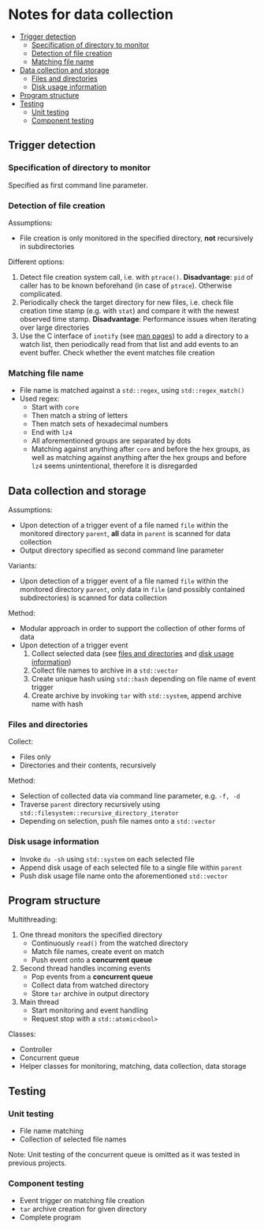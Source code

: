 # Notes for data collection


* [Trigger detection](#trigger-detection)
    * [Specification of directory to monitor](#specification-of-directory-to-monitor)
    * [Detection of file creation](#detection-of-file-creation)
    * [Matching file name](#matching-file-name)
* [Data collection and storage](#data-collection-and-storage)
    * [Files and directories](#files-and-directories)
    * [Disk usage information](#disk-usage-information)
* [Program structure](#program-structure)
* [Testing](#testing)
    * [Unit testing](#unit-testing)
    * [Component testing](#component-testing)


## Trigger detection

### Specification of directory to monitor

Specified as first command line parameter.

### Detection of file creation

Assumptions:

* File creation is only monitored in the specified directory,
**not** recursively in subdirectories

Different options:

1. Detect file creation system call, i.e. with `ptrace()`.
**Disadvantage**: `pid` of caller has to be known beforehand
(in case of `ptrace`).
Otherwise complicated.
2. Periodically check the target directory for new files, i.e. check file
creation time stamp (e.g. with `stat`) and compare it with the newest observed
time stamp.
**Disadvantage**: Performance issues when iterating over large directories
3. Use the C interface of `inotify`
(see [man pages](https://man7.org/linux/man-pages/man7/inotify.7.html "man7.org > linux > man-pages > inotify"))
to add a directory to a watch list, then periodically read from that list and
add events to an event buffer. Check whether the event matches file creation

### Matching file name

* File name is matched against a `std::regex`, using `std::regex_match()`
* Used regex:
    * Start with `core`
    * Then match a string of letters
    * Then match sets of hexadecimal numbers
    * End with `lz4`
    * All aforementioned groups are separated by dots
    * Matching against anything after `core` and before the hex groups,
    as well as matching against anything after the hex groups and before `lz4`
    seems unintentional, therefore it is disregarded


## Data collection and storage

Assumptions:

* Upon detection of a trigger event of a file named `file` within the monitored
directory `parent`, **all** data in `parent` is scanned for data collection
* Output directory specified as second command line parameter

Variants:

* Upon detection of a trigger event of a file named `file` within the monitored
directory `parent`, only data in `file` (and possibly contained subdirectories)
is scanned for data collection

Method:

* Modular approach in order to support the collection of other forms of data
* Upon detection of a trigger event
    1. Collect selected data
   (see [files and directories](#files-and-directories) and [disk usage information](#disk-usage-information))
    2. Collect file names to archive in a `std::vector`
    3. Create unique hash using `std::hash` depending on file name of event
    trigger
    4. Create archive by invoking `tar` with `std::system`, append archive name
   with hash

### Files and directories

Collect:

* Files only
* Directories and their contents, recursively

Method:

* Selection of collected data via command line parameter, e.g. `-f, -d`
* Traverse `parent` directory recursively using 
`std::filesystem::recursive_directory_iterator`
* Depending on selection, push file names onto a `std::vector`

### Disk usage information

* Invoke `du -sh` using `std::system` on each selected file
* Append disk usage of each selected file to a single file within `parent`
* Push disk usage file name onto the aforementioned `std::vector`


## Program structure

Multithreading:

1. One thread monitors the specified directory
    * Continuously `read()` from the watched directory
    * Match file names, create event on match
    * Push event onto a **concurrent queue**
2. Second thread handles incoming events
    * Pop events from a **concurrent queue**
    * Collect data from watched directory
    * Store `tar` archive in output directory
3. Main thread
    * Start monitoring and event handling
    * Request stop with a `std::atomic<bool>`

Classes:

* Controller
* Concurrent queue
* Helper classes for monitoring, matching, data collection, data storage


## Testing

### Unit testing

* File name matching
* Collection of selected file names

Note: Unit testing of the concurrent queue is omitted as it was tested in
previous projects.

### Component testing

* Event trigger on matching file creation
* `tar` archive creation for given directory
* Complete program
